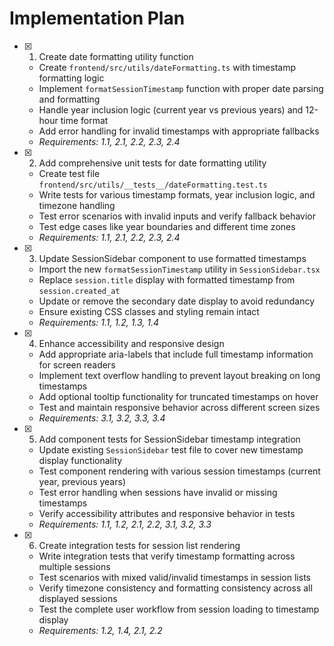 # Implementation Plan

- [x] 1. Create date formatting utility function

  - Create `frontend/src/utils/dateFormatting.ts` with timestamp formatting logic
  - Implement `formatSessionTimestamp` function with proper date parsing and formatting
  - Handle year inclusion logic (current year vs previous years) and 12-hour time format
  - Add error handling for invalid timestamps with appropriate fallbacks
  - _Requirements: 1.1, 2.1, 2.2, 2.3, 2.4_

- [x] 2. Add comprehensive unit tests for date formatting utility

  - Create test file `frontend/src/utils/__tests__/dateFormatting.test.ts`
  - Write tests for various timestamp formats, year inclusion logic, and timezone handling
  - Test error scenarios with invalid inputs and verify fallback behavior
  - Test edge cases like year boundaries and different time zones
  - _Requirements: 1.1, 2.1, 2.2, 2.3, 2.4_

- [x] 3. Update SessionSidebar component to use formatted timestamps

  - Import the new `formatSessionTimestamp` utility in `SessionSidebar.tsx`
  - Replace `session.title` display with formatted timestamp from `session.created_at`
  - Update or remove the secondary date display to avoid redundancy
  - Ensure existing CSS classes and styling remain intact
  - _Requirements: 1.1, 1.2, 1.3, 1.4_

- [x] 4. Enhance accessibility and responsive design

  - Add appropriate aria-labels that include full timestamp information for screen readers
  - Implement text overflow handling to prevent layout breaking on long timestamps
  - Add optional tooltip functionality for truncated timestamps on hover
  - Test and maintain responsive behavior across different screen sizes
  - _Requirements: 3.1, 3.2, 3.3, 3.4_

- [x] 5. Add component tests for SessionSidebar timestamp integration

  - Update existing `SessionSidebar` test file to cover new timestamp display functionality
  - Test component rendering with various session timestamps (current year, previous years)
  - Test error handling when sessions have invalid or missing timestamps
  - Verify accessibility attributes and responsive behavior in tests
  - _Requirements: 1.1, 1.2, 2.1, 2.2, 3.1, 3.2, 3.3_

- [x] 6. Create integration tests for session list rendering
  - Write integration tests that verify timestamp formatting across multiple sessions
  - Test scenarios with mixed valid/invalid timestamps in session lists
  - Verify timezone consistency and formatting consistency across all displayed sessions
  - Test the complete user workflow from session loading to timestamp display
  - _Requirements: 1.2, 1.4, 2.1, 2.2_
